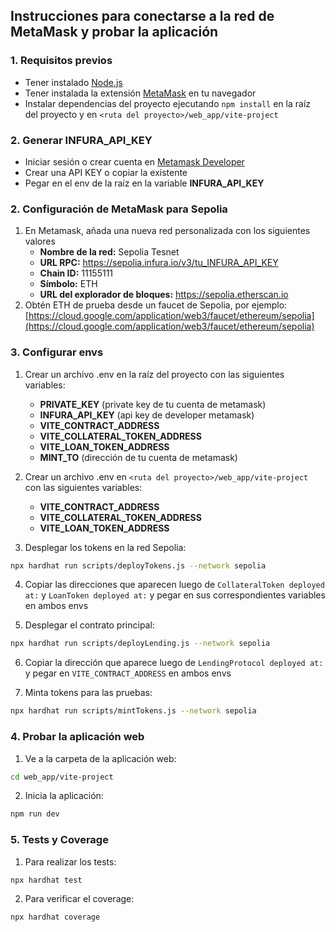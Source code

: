 
 ## Instrucciones para conectarse a la red de MetaMask y probar la aplicación

### 1. Requisitos previos
- Tener instalado [Node.js](https://nodejs.org/)
- Tener instalada la extensión [MetaMask](https://metamask.io/) en tu navegador
- Instalar dependencias del proyecto ejecutando `npm install` en la raíz del proyecto y en `<ruta del proyecto>/web_app/vite-project`

### 2. Generar INFURA_API_KEY
- Iniciar sesión o crear cuenta en [Metamask Developer](https://developer.metamask.io/)
- Crear una API KEY o copiar la existente
- Pegar en el env de la raíz en la variable **INFURA_API_KEY**


### 2. Configuración de MetaMask para Sepolia
1. En Metamask, añada una nueva red personalizada con los siguientes valores 
   - **Nombre de la red:** Sepolia Tesnet
   - **URL RPC:** https://sepolia.infura.io/v3/tu_INFURA_API_KEY
   - **Chain ID:** 11155111
   - **Símbolo:** ETH
   - **URL del explorador de bloques:** https://sepolia.etherscan.io
2. Obtén ETH de prueba desde un faucet de Sepolia, por ejemplo: [https://cloud.google.com/application/web3/faucet/ethereum/sepolia](https://cloud.google.com/application/web3/faucet/ethereum/sepolia)

### 3. Configurar envs
1. Crear un archivo .env en la raíz del proyecto con las siguientes variables:
    - **PRIVATE_KEY** (private key de tu cuenta de metamask)
    - **INFURA_API_KEY** (api key de developer metamask)
    - **VITE_CONTRACT_ADDRESS**
    - **VITE_COLLATERAL_TOKEN_ADDRESS**
    - **VITE_LOAN_TOKEN_ADDRESS**
    - **MINT_TO** (dirección de tu cuenta de metamask)

2. Crear un archivo .env en `<ruta del proyecto>/web_app/vite-project` con las siguientes variables:
    - **VITE_CONTRACT_ADDRESS**
    - **VITE_COLLATERAL_TOKEN_ADDRESS**
    - **VITE_LOAN_TOKEN_ADDRESS**

3. Desplegar los tokens en la red Sepolia:

```bash
npx hardhat run scripts/deployTokens.js --network sepolia
```

4. Copiar las direcciones que aparecen luego de `CollateralToken deployed at:` y `LoanToken deployed at:` y pegar en sus correspondientes variables en ambos envs

5. Desplegar el contrato principal: 
```bash
npx hardhat run scripts/deployLending.js --network sepolia
```

6. Copiar la dirección que aparece luego de `LendingProtocol deployed at:` y pegar en `VITE_CONTRACT_ADDRESS` en ambos envs

7. Minta tokens para las pruebas:

```bash
npx hardhat run scripts/mintTokens.js --network sepolia
```


### 4. Probar la aplicación web
1. Ve a la carpeta de la aplicación web:

```bash
cd web_app/vite-project
```

2. Inicia la aplicación:

```bash
npm run dev
```

### 5. Tests y Coverage

1. Para realizar los tests:
```bash
npx hardhat test
```

2. Para verificar el coverage:
```bash
npx hardhat coverage
```
